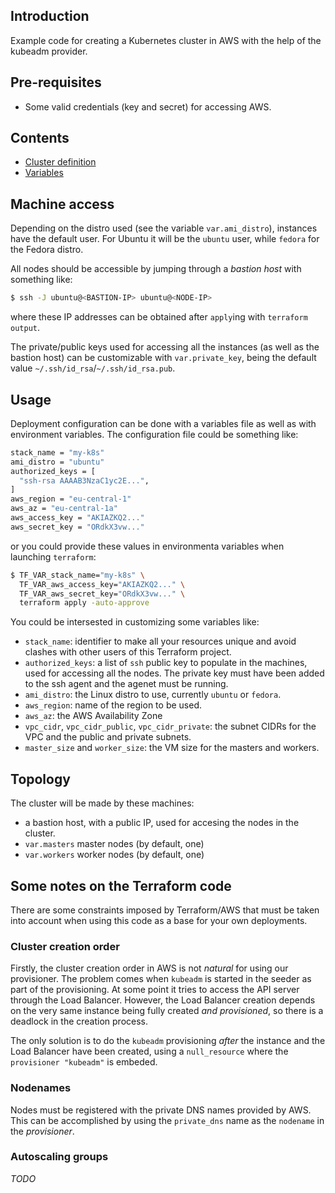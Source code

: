 ## Introduction

Example code for creating a Kubernetes cluster in AWS with the
help of the kubeadm provider.

## Pre-requisites

* Some valid credentials (key and secret) for accessing AWS.
 
## Contents

* [Cluster definition](cluster.tf)
* [Variables](variables.tf)

## Machine access

Depending on the distro used (see the variable `var.ami_distro`),
instances have the default user. For Ubuntu it will be the `ubuntu`
user, while `fedora` for the Fedora distro.

All nodes should be accessible by jumping through a _bastion host_
with something like:

```bash
$ ssh -J ubuntu@<BASTION-IP> ubuntu@<NODE-IP>
```

where these IP addresses can be obtained after `apply`ing
with `terraform output`. 

The private/public keys used for accessing all the instances (as
well as the bastion host) can be customizable with
`var.private_key`, being the default value 
`~/.ssh/id_rsa`/`~/.ssh/id_rsa.pub`.

## Usage

Deployment configuration can be done with a variables
file as well as with environment variables. The configuration
file could be something like:

```bash
stack_name = "my-k8s"
ami_distro = "ubuntu"
authorized_keys = [
  "ssh-rsa AAAAB3NzaC1yc2E...",
]
aws_region = "eu-central-1"
aws_az = "eu-central-1a"
aws_access_key = "AKIAZKQ2..."
aws_secret_key = "ORdkX3vw..."
```

or you could provide these values in environmenta variables
when launching `terraform`:

```bash
$ TF_VAR_stack_name="my-k8s" \
  TF_VAR_aws_access_key="AKIAZKQ2..." \
  TF_VAR_aws_secret_key="ORdkX3vw..." \
  terraform apply -auto-approve
```

You could be intersested in customizing some variables like:

* `stack_name`: identifier to make all your resources unique and avoid
clashes with other users of this Terraform project.
* `authorized_keys`: a list of `ssh` public key to populate in the machines, 
used for accessing all the nodes. The private key must have been added to
the ssh agent and the agenet must be running.
* `ami_distro`: the Linux distro to use, currently `ubuntu` or `fedora`.
* `aws_region`: name of the region to be used.
* `aws_az`: the AWS Availability Zone
* `vpc_cidr`, `vpc_cidr_public`, `vpc_cidr_private`: the subnet CIDRs
for the VPC and the public and private subnets.
* `master_size` and `worker_size`: the VM size for the masters
and workers.

## Topology

The cluster will be made by these machines:

  * a bastion host, with a public IP, used for accesing
  the nodes in the cluster.
  * `var.masters` master nodes (by default, one) 
  * `var.workers` worker nodes (by default, one)

## Some notes on the Terraform code

There are some constraints imposed by Terraform/AWS that must be
taken into account when using this code as a base for your own
deployments. 

### Cluster creation order

Firstly, the cluster creation order in AWS is not _natural_
for using our provisioner. The problem comes when `kubeadm` is started
in the seeder as part of the provisioning. At some point it tries to
access the API server through the Load Balancer. However, the Load
Balancer creation depends on the very same instance being fully
created _and provisioned_, so there is a deadlock in the
creation process.

The only solution is to do the `kubeadm` provisioning _after_
the instance and the Load Balancer have been created, using a
`null_resource` where the `provisioner "kubeadm"` is embeded.

### Nodenames

Nodes must be registered with the private DNS names provided
by AWS. This can be accomplished by using the `private_dns` name
as the `nodename` in the _provisioner_.

### Autoscaling groups

_TODO_

 

